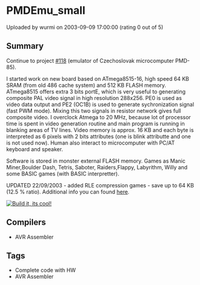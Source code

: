 # PMDEmu_small

Uploaded by wurmi on 2003-09-09 17:00:00 (rating 0 out of 5)

## Summary

Continue to project [#118](https://www.avrfreaks.net/Freaks/freakshow.php?keyword_is_id=1&keywords=118) (emulator of Czechoslovak microcomputer PMD-85). 


I started work on new board based on ATmega8515-16, high speed 64 KB SRAM (from old 486 cache system) and 512 KB FLASH memory. ATmega8515 offers extra 3 bits portE, which is very useful to generating composite PAL video signal in high resolution 288x256. PE0 is used as video data output and PE2 (OC1B) is used to generate sychronization signal (fast PWM mode). Mixing this two signals in resistor network gives full composite video. I overclock Atmega to 20 MHz, because lot of processor time is spent in video generation routine and main program is running in blanking areas of TV lines. Video memory is approx. 16 KB and each byte is interpreted as 6 pixels with 2 bits attributes (one is blink attributte and one is not used now). Human also interact to microcomputer with PC/AT keyboard and speaker.


Software is stored in monster external FLASH memory. Games as Manic Miner,Boulder Dash, Tetris, Saboter, Raiders,Flappy, Labyrithm, Willy and some BASIC games (with BASIC interpretter).


UPDATED 22/09/2003 - added RLE compression games - save up to 64 KB (12.5 % ratio). Additional info you can found [here](http://www.kmit.sk/~peto/AVR/smallpmd/index.php).  
  
  

[![Build it, its cool!](http://www.kmit.sk/~peto/AVR/smallpmd/up1.jpg)](http://www.kmit.sk/~peto/AVR/smallpmd/up1.jpg)

## Compilers

- AVR Assembler

## Tags

- Complete code with HW
- AVR Assembler
